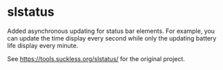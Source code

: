 # slstatus

Added asynchronous updating for status bar elements. For example, you can update the time display every second while only the updating battery life display every minute.

See https://tools.suckless.org/slstatus/ for the original project.
